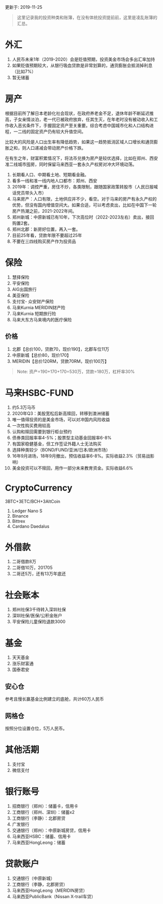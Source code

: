 更新于: 2019-11-25

>这里记录我的投资种类和账簿，在没有体统投资提前前，这里是凌乱账簿的汇总。

# 外汇
1. 人民币未来1年（2019-2020）会是贬值预期，投资美金市场会多出汇率加持
2. 如果贬值预期较大，从银行吸血贷款是非常划算的，通货膨胀会抵消掉利息（比如7%）
3. 暂无储蓄
   
# 房产
根据目前所了解日本老龄化社会现状，在政府养老金不足，退休年龄不断延迟推高，子女亲情淡泊，老一代已被政府放弃，任其生灭，在年老时没有被动收入和工作收入恶劣条件下，手握固定资产至关重要。综合考虑中国城市化和人口结构进程，一二线的固定资产仍有较大升值空间。

比较大的风险是人口出生率有降低趋势，如果这一趋势抵消区域人口增长和通货膨胀之和，则人口递减会带动房产价格下跌。

在有生之年，财富积累情况下，将法币兑换为房产是较优选择，比如在郑州、西安准二线城市囤房，同时保留马来西亚一套永久产权房对冲大环境动荡。

1. 长期看人口、中期看土地、短期看金融。
2. 看多一线和准一线内地人口都市：郑州、西安
3. 2019年：调控严重，房住不炒，各类限制，跟随国家政策转股市（人民日报喊话党员带头入市）
4. 马来房产：人口有限，土地供应并不少，看空。对于马来的房产有永久产权的优势，但没有国内增值空间大。如果合适，可以考虑卖出，比如在中国下一轮房产热潮之前，2021-2022年间。
5. 郑州新城：中原新城已有10年，下次高位时（2022-2023左右）卖出，接回购置2套。
6. 郑州北郡：新房好位置，再入一套。
7. 目前25年看，贷款年限不要超过25年
8. 不要在三四线购买房产作为投资品

# 保险
1. 慧择保险
1. 平安保险
1. AIG出国旅行
1. 美亚保险
1. 支付宝- 众安财产保险
1. 马来Kurnia MERIDIN财产险
1. 马来Kurnia 短期旅行险
1. 马来大东方马来境内的医疗保险

## 价格
1. 北郡【总价100，贷款70，现价190】，北郡车位11万
2. 中原新城【总价80，现价170】
3. MERIDIN【总价120RM，贷款70RM，现价100万】

>Note: 资产=190+170+170=530万，贷款=180万，杠杆率30%

# 马来HSBC-FUND
1. 约5.3万马币
1. 2020年Q3：美股宽松后新高赎回，转移到澳洲储蓄
2. 唯一值得投资的是美金市场，可以对冲国内风险收益
3. 一次性购买费用较高
4. 认购和赎回需要到银行柜台预约
5. 债券类回报率率4-5%；股票型主动基金回报率6-8%
6. 有国家稳健基金，但工作签证外籍人士无法购买
7. 选择种类较少（BOND/FUND/亚洲/日本/欧洲市场）
8. 16年9月进场，18年9月撤出，预估收益率6-8%。实际收益2.3%（贸易战影响）
9.  美金投资可以不赎回，用作一部分未来教育资金。实际收益6.6%


# CryptoCurrency
3BTC+3ETC/BCH+3AltCoin

1. Ledger Nano S
2. Binance
3. Bittrex
4. Cardano Daedalus

# 外借款
1. 二哥借款8万
1. 二哥借10万，201705
1. 二哥还5万，还有13万年底还

# 社会账本
1. 郑州社保3千待转入深圳社保
1. 深圳社保/医保/公积金账户
1. 平安保险儿童保险退款3000

# 基金
1. 天天基金
2. 涨乐财富通
3. 国泰君安

## 安心仓
参考且慢长赢基金比例建立的底舱，共计60万人民币
## 网格仓
按照分位设置仓位，5万人民币。

# 其他活期
1. 支付宝
2. 微信支付

# 银行账号
1. 招商银行（郑州）：储蓄卡，信用卡
1. 工商银行（郑州、深圳）：储蓄x2
1. 工商银行（李静）：北郡房贷
1. 广发银行
1. 交通银行（郑州）：中原新城房贷，信用卡
1. 马来西亚HSBC：储蓄、信用卡
1. 马来西亚HongLeong：储蓄

# 贷款账户
1. 交通银行（中原新城）
1. 工商银行（李静，北郡房贷）
1. 马来西亚HongLeong（MERIDIN房贷）
1. 马来西亚PublicBank（Nissan X-trail车贷）